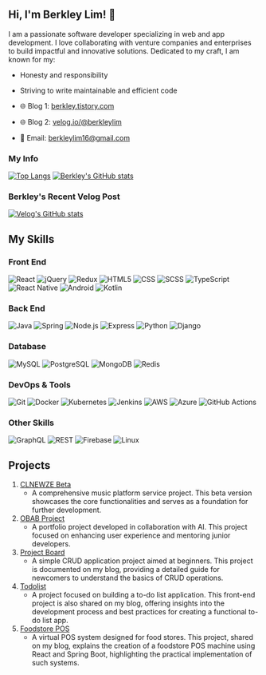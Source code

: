 ## Hi, I'm Berkley Lim! 👋

I am a passionate software developer specializing in web and app development. I love collaborating with venture companies and enterprises to build impactful and innovative solutions. Dedicated to my craft, I am known for my:
- Honesty and responsibility
- Striving to write maintainable and efficient code

- 🌐 Blog 1: [berkley.tistory.com](http://berkley.tistory.com)
- 🌐 Blog 2: [velog.io/@berkleylim](https://velog.io/@berkleylim)
- 📧 Email: berkleylim16@gmail.com

### My Info

[![Top Langs](https://github-readme-stats.vercel.app/api/top-langs/?username=BerkleyLim)]([https://github.com/BerkleyLim/github-readme-stat](https://github-readme-stats.vercel.app/api/top-langs/?username=BerkleyLim))
[![Berkley's GitHub stats](https://github-readme-stats.vercel.app/api?username=BerkleyLim)]([https://github.com/BerkleyLim/github-readme-stats](https://github-readme-stats.vercel.app/api?username=BerkleyLim))


### Berkley's Recent Velog Post
[![Velog's GitHub stats](https://velog-readme-stats.vercel.app/api?name=berkleylim)](https://velog.io/@berkleylim/posts)

## My Skills

### Front End
![React](https://img.shields.io/badge/React-61DAFB?logo=react&logoColor=white) 
![jQuery](https://img.shields.io/badge/jQuery-0769AD?logo=jquery&logoColor=white) 
![Redux](https://img.shields.io/badge/Redux-764ABC?logo=redux&logoColor=white) 
![HTML5](https://img.shields.io/badge/HTML5-E34F26?logo=html5&logoColor=white) 
![CSS](https://img.shields.io/badge/CSS-1572B6?logo=css3&logoColor=white) 
![SCSS](https://img.shields.io/badge/SCSS-CC6699?logo=sass&logoColor=white)
![TypeScript](https://img.shields.io/badge/TypeScript-007ACC?logo=typescript&logoColor=white)
![React Native](https://img.shields.io/badge/React%20Native-20232A?logo=react&logoColor=61DAFB)
![Android](https://img.shields.io/badge/Android-3DDC84?logo=android&logoColor=white)
![Kotlin](https://img.shields.io/badge/Kotlin-0095D5?logo=kotlin&logoColor=white)

### Back End
![Java](https://img.shields.io/badge/Java-007396?logo=java&logoColor=white) 
![Spring](https://img.shields.io/badge/Spring-6DB33F?logo=spring&logoColor=white) 
![Node.js](https://img.shields.io/badge/Node.js-339933?logo=node.js&logoColor=white)
![Express](https://img.shields.io/badge/Express-000000?logo=express&logoColor=white)
![Python](https://img.shields.io/badge/Python-3776AB?logo=python&logoColor=white)
![Django](https://img.shields.io/badge/Django-092E20?logo=django&logoColor=white)

### Database
![MySQL](https://img.shields.io/badge/MySQL-4479A1?logo=mysql&logoColor=white) 
![PostgreSQL](https://img.shields.io/badge/PostgreSQL-4169E1?logo=postgresql&logoColor=white)
![MongoDB](https://img.shields.io/badge/MongoDB-47A248?logo=mongodb&logoColor=white)
![Redis](https://img.shields.io/badge/Redis-DC382D?logo=redis&logoColor=white)

### DevOps & Tools
![Git](https://img.shields.io/badge/Git-F05032?logo=git&logoColor=white) 
![Docker](https://img.shields.io/badge/Docker-2496ED?logo=docker&logoColor=white)
![Kubernetes](https://img.shields.io/badge/Kubernetes-326CE5?logo=kubernetes&logoColor=white)
![Jenkins](https://img.shields.io/badge/Jenkins-D24939?logo=jenkins&logoColor=white)
![AWS](https://img.shields.io/badge/AWS-232F3E?logo=amazon-aws&logoColor=white)
![Azure](https://img.shields.io/badge/Azure-0078D4?logo=microsoft-azure&logoColor=white)
![GitHub Actions](https://img.shields.io/badge/GitHub%20Actions-2088FF?logo=github-actions&logoColor=white)

### Other Skills
![GraphQL](https://img.shields.io/badge/GraphQL-E10098?logo=graphql&logoColor=white)
![REST](https://img.shields.io/badge/REST-02569B?logo=rest&logoColor=white)
![Firebase](https://img.shields.io/badge/Firebase-FFCA28?logo=firebase&logoColor=white)
![Linux](https://img.shields.io/badge/Linux-FCC624?logo=linux&logoColor=white)

## Projects

1. [CLNEWZE Beta](https://github.com/clnewze/CLNEWZE_Beta)
   - A comprehensive music platform service project. This beta version showcases the core functionalities and serves as a foundation for further development.
2. [OBAB Project](https://github.com/O-BAB)
   - A portfolio project developed in collaboration with AI. This project focused on enhancing user experience and mentoring junior developers.
3. [Project Board](https://github.com/BerkleyLim/project-board)
   - A simple CRUD application project aimed at beginners. This project is documented on my blog, providing a detailed guide for newcomers to understand the basics of CRUD operations.
4. [Todolist](https://github.com/BerkleyLim/todolist)
   - A project focused on building a to-do list application. This front-end project is also shared on my blog, offering insights into the development process and best practices for creating a functional to-do list app.
5. [Foodstore POS](https://github.com/BerkleyLim/foodstor_pos)
   - A virtual POS system designed for food stores. This project, shared on my blog, explains the creation of a foodstore POS machine using React and Spring Boot, highlighting the practical implementation of such systems.
